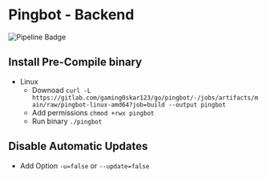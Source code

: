 # Pingbot - Backend

![Pipeline Badge](https://gitlab.com/gaming0skar123/go/pingbot/badges/main/pipeline.svg)

## Install Pre-Compile binary

* Linux
  * Downoad `curl -L https://gitlab.com/gaming0skar123/go/pingbot/-/jobs/artifacts/main/raw/pingbot-linux-amd64?job=build --output pingbot`
  * Add permissions `chmod +rwx pingbot`
  * Run binary `./pingbot`

## Disable Automatic Updates

* Add Option `-u=false` or `--update=false`
